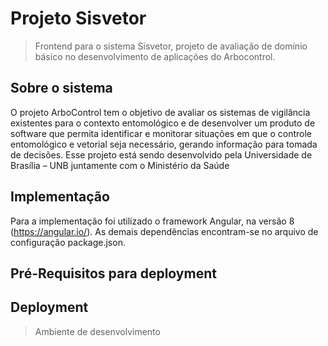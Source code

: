 # Projeto Sisvetor

> Frontend para o sistema Sisvetor, projeto de avaliação de domínio básico no desenvolvimento de aplicações do Arbocontrol.

## Sobre o sistema

O projeto ArboControl tem o objetivo de avaliar os sistemas de vigilância existentes
para o contexto entomológico e de desenvolver um produto de software que permita
identificar e monitorar situações em que o controle entomológico e vetorial seja necessário,
gerando informação para tomada de decisões. Esse projeto está sendo desenvolvido pela
Universidade de Brasília – UNB juntamente com o Ministério da Saúde

## Implementação

Para a implementação foi utilizado o framework Angular, na versão 8 (https://angular.io/).
As demais dependências encontram-se no arquivo de configuração package.json.

## Pré-Requisitos para deployment

## Deployment

> Ambiente de desenvolvimento
